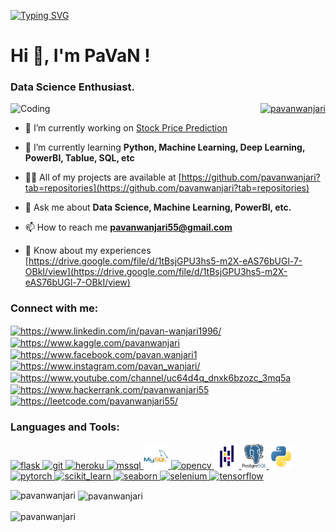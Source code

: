 [![Typing SVG](https://readme-typing-svg.herokuapp.com?multiline=true&width=500&lines=Data+Science/+Analyst+Enthusiast.++++++++++)](https://git.io/typing-svg)

<h1 align="left">Hi 👋, I'm PaVaN !</h1>
<h3 align="left">Data Science Enthusiast.</h3>
<img align = "left" alt= "Coding" width = "400" src="https://cdn.dribbble.com/users/926537/screenshots/4502924/media/79e26abb3fb85b42f2722cf22da095dc.gif">

<p align="left"> <a href="https://github.com/ryo-ma/github-profile-trophy"><img src="https://github-profile-trophy.vercel.app/?username=pavanwanjari" alt="pavanwanjari" /></a> </p>

- 🔭 I’m currently working on [Stock Price Prediction](https://github.com/Technocolabs100/Data-Analyst-Team-Code-TCS81H)

- 🌱 I’m currently learning **Python, Machine Learning, Deep Learning, PowerBI, Tablue, SQL, etc**

- 👨‍💻 All of my projects are available at [https://github.com/pavanwanjari?tab=repositories](https://github.com/pavanwanjari?tab=repositories)

- 💬 Ask me about **Data Science, Machine Learning, PowerBI, etc.**

- 📫 How to reach me **pavanwanjari55@gmail.com**

- 📄 Know about my experiences [https://drive.google.com/file/d/1tBsjGPU3hs5-m2X-eAS76bUGl-7-OBkI/view](https://drive.google.com/file/d/1tBsjGPU3hs5-m2X-eAS76bUGl-7-OBkI/view)


<h3 align="left">Connect with me:</h3>
<p align="left">
<a href="https://linkedin.com/in/https://www.linkedin.com/in/pavan-wanjari1996/" target="blank"><img align="center" src="https://raw.githubusercontent.com/rahuldkjain/github-profile-readme-generator/master/src/images/icons/Social/linked-in-alt.svg" alt="https://www.linkedin.com/in/pavan-wanjari1996/" height="30" width="40" /></a>
<a href="https://kaggle.com/https://www.kaggle.com/pavanwanjari" target="blank"><img align="center" src="https://raw.githubusercontent.com/rahuldkjain/github-profile-readme-generator/master/src/images/icons/Social/kaggle.svg" alt="https://www.kaggle.com/pavanwanjari" height="30" width="40" /></a>
<a href="https://fb.com/https://www.facebook.com/pavan.wanjari1" target="blank"><img align="center" src="https://raw.githubusercontent.com/rahuldkjain/github-profile-readme-generator/master/src/images/icons/Social/facebook.svg" alt="https://www.facebook.com/pavan.wanjari1" height="30" width="40" /></a>
<a href="https://instagram.com/https://www.instagram.com/pavan_wanjari/" target="blank"><img align="center" src="https://raw.githubusercontent.com/rahuldkjain/github-profile-readme-generator/master/src/images/icons/Social/instagram.svg" alt="https://www.instagram.com/pavan_wanjari/" height="30" width="40" /></a>
<a href="https://www.youtube.com/c/https://www.youtube.com/channel/uc64d4q_dnxk6bzozc_3mq5a" target="blank"><img align="center" src="https://raw.githubusercontent.com/rahuldkjain/github-profile-readme-generator/master/src/images/icons/Social/youtube.svg" alt="https://www.youtube.com/channel/uc64d4q_dnxk6bzozc_3mq5a" height="30" width="40" /></a>
<a href="https://www.hackerrank.com/https://www.hackerrank.com/pavanwanjari55" target="blank"><img align="center" src="https://raw.githubusercontent.com/rahuldkjain/github-profile-readme-generator/master/src/images/icons/Social/hackerrank.svg" alt="https://www.hackerrank.com/pavanwanjari55" height="30" width="40" /></a>
<a href="https://www.leetcode.com/https://leetcode.com/pavanwanjari55/" target="blank"><img align="center" src="https://raw.githubusercontent.com/rahuldkjain/github-profile-readme-generator/master/src/images/icons/Social/leet-code.svg" alt="https://leetcode.com/pavanwanjari55/" height="30" width="40" /></a>
</p>

<h3 align="left">Languages and Tools:</h3>
<p align="left"> <a href="https://flask.palletsprojects.com/" target="_blank" rel="noreferrer"> <img src="https://www.vectorlogo.zone/logos/pocoo_flask/pocoo_flask-icon.svg" alt="flask" width="40" height="40"/> </a> <a href="https://git-scm.com/" target="_blank" rel="noreferrer"> <img src="https://www.vectorlogo.zone/logos/git-scm/git-scm-icon.svg" alt="git" width="40" height="40"/> </a> <a href="https://heroku.com" target="_blank" rel="noreferrer"> <img src="https://www.vectorlogo.zone/logos/heroku/heroku-icon.svg" alt="heroku" width="40" height="40"/> </a> <a href="https://www.microsoft.com/en-us/sql-server" target="_blank" rel="noreferrer"> <img src="https://www.svgrepo.com/show/303229/microsoft-sql-server-logo.svg" alt="mssql" width="40" height="40"/> </a> <a href="https://www.mysql.com/" target="_blank" rel="noreferrer"> <img src="https://raw.githubusercontent.com/devicons/devicon/master/icons/mysql/mysql-original-wordmark.svg" alt="mysql" width="40" height="40"/> </a> <a href="https://opencv.org/" target="_blank" rel="noreferrer"> <img src="https://www.vectorlogo.zone/logos/opencv/opencv-icon.svg" alt="opencv" width="40" height="40"/> </a> <a href="https://pandas.pydata.org/" target="_blank" rel="noreferrer"> <img src="https://raw.githubusercontent.com/devicons/devicon/2ae2a900d2f041da66e950e4d48052658d850630/icons/pandas/pandas-original.svg" alt="pandas" width="40" height="40"/> </a> <a href="https://www.postgresql.org" target="_blank" rel="noreferrer"> <img src="https://raw.githubusercontent.com/devicons/devicon/master/icons/postgresql/postgresql-original-wordmark.svg" alt="postgresql" width="40" height="40"/> </a> <a href="https://www.python.org" target="_blank" rel="noreferrer"> <img src="https://raw.githubusercontent.com/devicons/devicon/master/icons/python/python-original.svg" alt="python" width="40" height="40"/> </a> <a href="https://pytorch.org/" target="_blank" rel="noreferrer"> <img src="https://www.vectorlogo.zone/logos/pytorch/pytorch-icon.svg" alt="pytorch" width="40" height="40"/> </a> <a href="https://scikit-learn.org/" target="_blank" rel="noreferrer"> <img src="https://upload.wikimedia.org/wikipedia/commons/0/05/Scikit_learn_logo_small.svg" alt="scikit_learn" width="40" height="40"/> </a> <a href="https://seaborn.pydata.org/" target="_blank" rel="noreferrer"> <img src="https://seaborn.pydata.org/_images/logo-mark-lightbg.svg" alt="seaborn" width="40" height="40"/> </a> <a href="https://www.selenium.dev" target="_blank" rel="noreferrer"> <img src="https://raw.githubusercontent.com/detain/svg-logos/780f25886640cef088af994181646db2f6b1a3f8/svg/selenium-logo.svg" alt="selenium" width="40" height="40"/> </a> <a href="https://www.tensorflow.org" target="_blank" rel="noreferrer"> <img src="https://www.vectorlogo.zone/logos/tensorflow/tensorflow-icon.svg" alt="tensorflow" width="40" height="40"/> </a> </p>

<p><img align="left" src="https://github-readme-stats.vercel.app/api/top-langs?username=pavanwanjari&show_icons=true&locale=en&layout=compact" alt="pavanwanjari" /></p>

<p>&nbsp;<img align="center" src="https://github-readme-stats.vercel.app/api?username=pavanwanjari&show_icons=true&locale=en" alt="pavanwanjari" /></p>

<p><img align="center" src="https://github-readme-streak-stats.herokuapp.com/?user=pavanwanjari&" alt="pavanwanjari" /></p>
